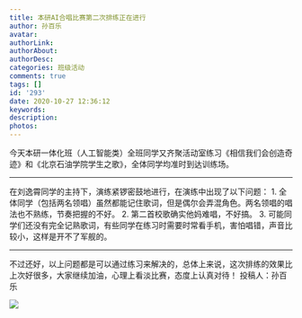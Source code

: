 ```yaml
---
title: 本研AI合唱比赛第二次排练正在进行
author: 孙百乐
avatar: 
authorLink: 
authorAbout: 
authorDesc: 
categories: 班级活动
comments: true
tags: []
id: '293'
date: 2020-10-27 12:36:12
keywords:
description:
photos:
---
```


今天本研一体化班（人工智能类）全班同学又齐聚活动室练习《相信我们会创造奇迹》和《北京石油学院学生之歌》，全体同学均准时到达训练场。

* * *

在刘逸霄同学的主持下，演练紧锣密鼓地进行，在演练中出现了以下问题： 1. 全体同学（包括两名领唱）虽然都能记住歌词，但是偶尔会弄混角色。两名领唱的唱法也不熟练，节奏把握的不好。 2. 第二首校歌确实他妈难唱，不好搞。 3. 可能同学们还没有完全记熟歌词，有些同学在练习时需要时常看手机，害怕唱错，声音比较小，这样是开不了军舰的。

* * *

不过还好，以上问题都是可以通过练习来解决的，总体上来说，这次排练的效果比上次好很多，大家继续加油，心理上看淡比赛，态度上认真对待！ 投稿人：孙百乐

![](https://cdn.jsdelivr.net/gh/aiupc/drawingbed/img/合唱比赛-300x225.jpg)